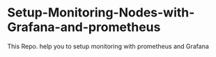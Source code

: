 # Setup-Monitoring-Nodes-with-Grafana-and-prometheus
This Repo. help you to setup monitoring with prometheus and Grafana
